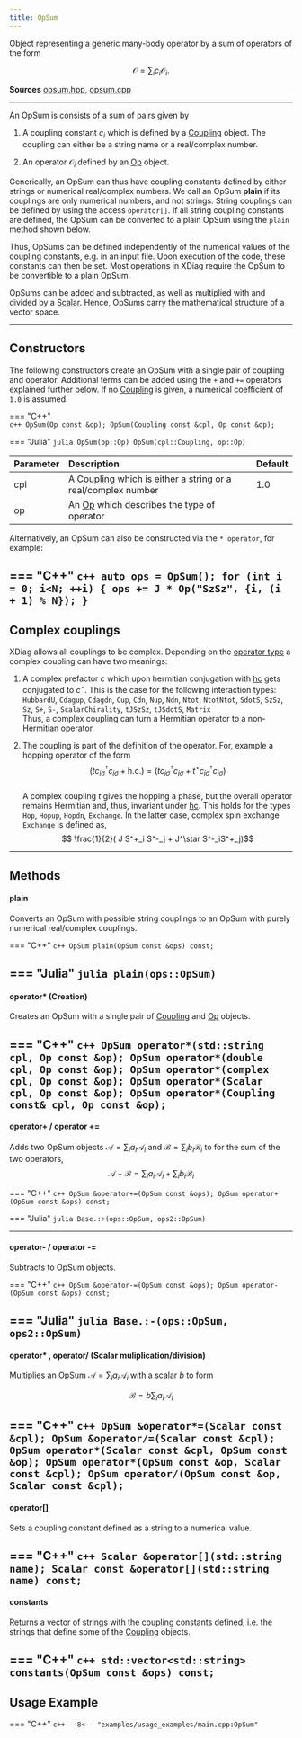 ```yaml
---
title: OpSum
---
```


Object representing a generic many-body operator by a sum of operators of the form 

$$ \mathcal{O} = \sum_i c_i \mathcal{O}_i. $$

**Sources** [opsum.hpp](https://github.com/awietek/xdiag/blob/main/xdiag/operators/opsum.hpp), [opsum.cpp](https://github.com/awietek/xdiag/blob/main/xdiag/operators/opsum.cpp)

--- 

An OpSum is consists of a sum of pairs given by

1. A coupling constant $c_i$ which is defined by a [Coupling](coupling.md) object. The coupling can either be a string name or a real/complex number.

2. An operator $\mathcal{O}_i$ defined by an [Op](op.md) object.

Generically, an OpSum can thus have coupling constants defined by either strings or numerical real/complex numbers. We call an OpSum **plain** if its couplings are only numerical numbers, and not strings. String couplings can be defined by using the access `operator[]`. If all string coupling constants are defined, the OpSum can be converted to a plain OpSum using the `plain` method shown below.

Thus, OpSums can be defined independently of the numerical values of the coupling constants, e.g. in an input file. Upon execution of the code, these constants can then be set. Most operations in XDiag require the OpSum to be convertible to a plain OpSum.

OpSums can be added and subtracted, as well as multiplied with and divided by a [Scalar](scalar.md). Hence, OpSums carry the mathematical structure of a vector space.

---

## Constructors

The following constructors create an OpSum with a single pair of coupling and operator. Additional terms can be added using the `+` and `+=` operators explained further below. If no [Coupling](coupling.md) is given, a numerical coefficient of `1.0` is assumed.


=== "C++"	
	```c++
	OpSum(Op const &op);
	OpSum(Coupling const &cpl, Op const &op);
	```

=== "Julia"
	```julia
	OpSum(op::Op)
	OpSum(cpl::Coupling, op::Op)
	```
	
| Parameter | Description                                                                 | Default |
|:----------|:----------------------------------------------------------------------------|---------|
| cpl       | A [Coupling](coupling.md) which is either a string or a real/complex number | 1.0     |
| op        | An [Op](coupling.md) which describes the type of operator                   |         |

Alternatively, an OpSum can also be constructed via the `* operator`, for example:

=== "C++"
	```c++
	auto ops = OpSum();
	for (int i = 0; i<N; ++i) {
      ops += J * Op("SzSz", {i, (i + 1) % N});
    }
	```
---

## Complex couplings

XDiag allows all couplings to be complex. Depending on the [operator type](operator_types.md) 
a complex coupling can have two meanings:

1. A complex prefactor $c$ which upon hermitian conjugation with [hc](hc.md) gets 
   conjugated to $c^\star$. This is the case for the following interaction types:   
   `HubbardU`, `Cdagup`, `Cdagdn`, `Cup`, `Cdn`, `Nup`, `Ndn`, `Ntot`, `NtotNtot`, 
   `SdotS`, `SzSz`, `Sz`, `S+`, `S-`, `ScalarChirality`, `tJSzSz`, `tJSdotS`, 
   `Matrix`  
   Thus, a complex coupling can turn a Hermitian operator to a non-Hermitian operator.

2. The coupling is part of the definition of the operator. For, example a hopping 
   operator of the form   
   $$ ( t c^\dagger_{i\sigma}c_{j\sigma} + \textrm{h.c.})  = ( t c^\dagger_{i\sigma}c_{j\sigma} + t^\star c^\dagger_{j\sigma}c_{i\sigma}) $$  
   A complex coupling $t$ gives the hopping a phase, but the overall operator remains
   Hermitian and, thus, invariant under [hc](hc.md). This holds for the types 
   `Hop`, `Hopup`, `Hopdn`, `Exchange`. In the latter case, complex spin exchange 
   `Exchange` is defined as,
   $$ \frac{1}{2}( J S^+_i S^-_j + J^\star S^-_iS^+_j)$$
	
---

## Methods

#### plain

Converts an OpSum with possible string couplings to an OpSum with purely numerical real/complex couplings.

=== "C++"
	```c++
	OpSum plain(OpSum const &ops) const;
	```
	
=== "Julia"
	```julia
	plain(ops::OpSum)
	```
---

#### operator* (Creation)

Creates an OpSum with a single pair of [Coupling](coupling.md) and [Op](op.md) objects.

=== "C++"
	```c++
	OpSum operator*(std::string cpl, Op const &op);
	OpSum operator*(double cpl, Op const &op);
	OpSum operator*(complex cpl, Op const &op);
	OpSum operator*(Scalar cpl, Op const &op);
	OpSum operator*(Coupling const& cpl, Op const &op);
	```
---

#### operator+ / operator +=

Adds two OpSum objects $\mathcal{A} = \sum_i a_i \mathcal{A}_i$ and $\mathcal{B} = \sum_i b_i \mathcal{B}_i$ to for the sum of the two operators,
	$$ \mathcal{A} + \mathcal{B} = \sum_i a_i \mathcal{A}_i + \sum_i b_i \mathcal{B}_i$$

=== "C++"
	```c++
	OpSum &operator+=(OpSum const &ops);
	OpSum operator+(OpSum const &ops) const;
	```
	
=== "Julia"
	```julia
	Base.:+(ops::OpSum, ops2::OpSum)
	```

---
#### operator- / operator -=

Subtracts to OpSum objects.

=== "C++"
	```c++
	OpSum &operator-=(OpSum const &ops);
	OpSum operator-(OpSum const &ops) const;
	```
	
=== "Julia"
	```julia
	Base.:-(ops::OpSum, ops2::OpSum)
	```
---

#### operator* , operator/ (Scalar muliplication/division)

Multiplies an OpSum $\mathcal{A} = \sum_i a_i \mathcal{A}_i$ with a scalar $b$ to form

$$\mathcal{B} = b \sum_i a_i \mathcal{A}_i$$

=== "C++"
	```c++
	OpSum &operator*=(Scalar const &cpl);
	OpSum &operator/=(Scalar const &cpl);
	OpSum operator*(Scalar const &cpl, OpSum const &op);
	OpSum operator*(OpSum const &op, Scalar const &cpl);
	OpSum operator/(OpSum const &op, Scalar const &cpl);
	```
---

#### operator[]

Sets a coupling constant defined as a string to a numerical value.

=== "C++"
	```c++
	Scalar &operator[](std::string name);
	Scalar const &operator[](std::string name) const;
	```
---

#### constants

Returns a vector of strings with the coupling constants defined, i.e. the strings that define some of the [Coupling](coupling.md) objects.

=== "C++"
	```c++
	std::vector<std::string> constants(OpSum const &ops) const;
	```
---

## Usage Example

=== "C++"
	```c++
	--8<-- "examples/usage_examples/main.cpp:OpSum"
	```
